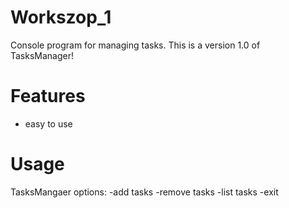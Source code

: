 # Workszop_1
Console program for managing tasks.
This is a version 1.0 of TasksManager!

# Features
- easy to use 

# Usage 

TasksMangaer options:
-add tasks
-remove tasks
-list tasks
-exit

